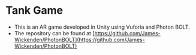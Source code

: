 # Tank Game

- This is an AR game developed in Unity using Vuforia and Photon BOLT.
- The repository can be found at [https://github.com/James-Wickenden/PhotonBOLT](https://github.com/James-Wickenden/PhotonBOLT)
